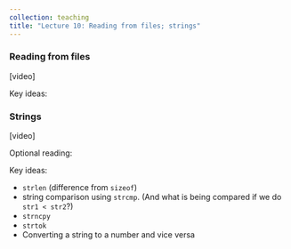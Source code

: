 ```yaml
---
collection: teaching
title: "Lecture 10: Reading from files; strings"
---
```


### Reading from files
[video]

Key ideas:

### Strings
[video]

Optional reading:

Key ideas:
* `strlen` (difference from `sizeof`)
* string comparison using `strcmp`. (And what is being compared if we do `str1 <
	str2`?)
* `strncpy`
* `strtok`
* Converting a string to a number and vice versa

